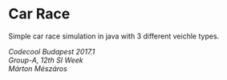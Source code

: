 # Car Race

Simple car race simulation in java with 3 different veichle types.

*Codecool Budapest 2017.1  
Group-A, 12th SI Week  
Márton Mészáros*
